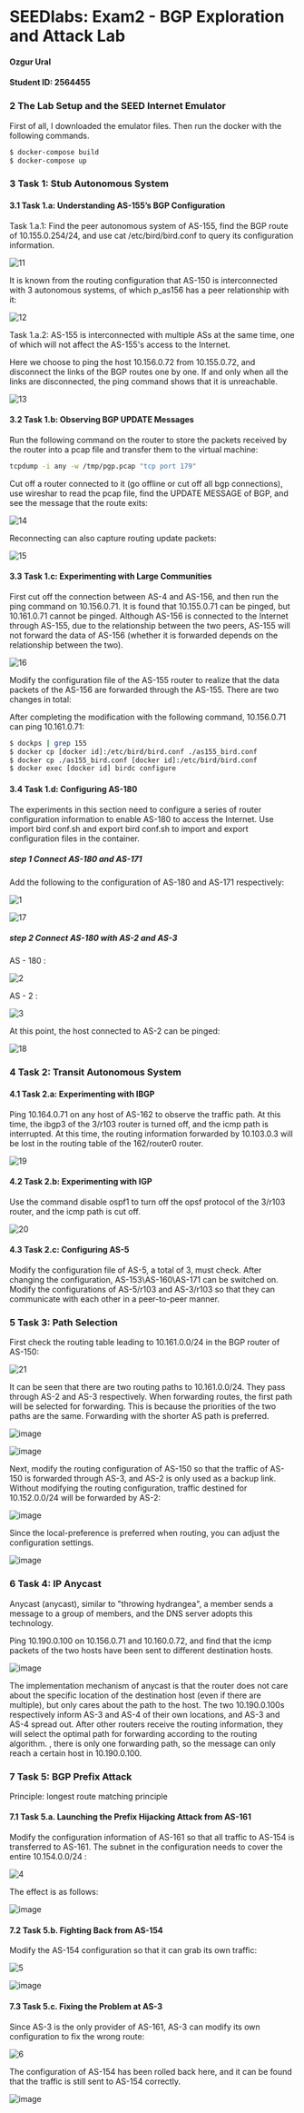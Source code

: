 # SEEDlabs: Exam2 - BGP Exploration and Attack Lab

#### Ozgur Ural
#### Student ID: 2564455

### 2 The Lab Setup and the SEED Internet Emulator

First of all, I downloaded the emulator files. Then run the docker with the following commands.
```sh
$ docker-compose build
$ docker-compose up
```

### 3 Task 1: Stub Autonomous System
#### 3.1 Task 1.a: Understanding AS-155’s BGP Configuration

Task 1.a.1:  Find the peer autonomous system of AS-155, find the BGP route of 10.155.0.254/24, and use cat /etc/bird/bird.conf to query its configuration information.

![11](./exam2/11.png)

It is known from the routing configuration that AS-150 is interconnected with 3 autonomous systems, of which p_as156 has a peer relationship with it:

![12](./exam2/12.png)

Task 1.a.2: AS-155 is interconnected with multiple ASs at the same time, one of which will not affect the AS-155's access to the Internet.

Here we choose to ping the host 10.156.0.72 from 10.155.0.72, and disconnect the links of the BGP routes one by one. If and only when all the links are disconnected, the ping command shows that it is unreachable.

![13](./exam2/13.png)

#### 3.2 Task 1.b: Observing BGP UPDATE Messages

Run the following command on the router to store the packets received by the router into a pcap file and transfer them to the virtual machine:

```sh
tcpdump -i any -w /tmp/pgp.pcap "tcp port 179"
```

Cut off a router connected to it (go offline or cut off all bgp connections), use wireshar to read the pcap file, find the UPDATE MESSAGE of BGP, and see the message that the route exits:

![14](./exam2/14.png)

Reconnecting can also capture routing update packets:

![15](./exam2/15.png)

#### 3.3 Task 1.c: Experimenting with Large Communities

First cut off the connection between AS-4 and AS-156, and then run the ping command on 10.156.0.71. It is found that 10.155.0.71 can be pinged, but 10.161.0.71 cannot be pinged. Although AS-156 is connected to the Internet through AS-155, due to the relationship between the two peers, AS-155 will not forward the data of AS-156 (whether it is forwarded depends on the relationship between the two).

![16](./exam2/16.png)

Modify the configuration file of the AS-155 router to realize that the data packets of the AS-156 are forwarded through the AS-155. There are two changes in total:

After completing the modification with the following command, 10.156.0.71 can ping 10.161.0.71:

```sh
$ dockps | grep 155
$ docker cp [docker id]:/etc/bird/bird.conf ./as155_bird.conf
$ docker cp ./as155_bird.conf [docker id]:/etc/bird/bird.conf
$ docker exec [docker id] birdc configure
```

#### 3.4 Task 1.d: Configuring AS-180

The experiments in this section need to configure a series of router configuration information to enable AS-180 to access the Internet. Use import bird conf.sh and export bird conf.sh to import and export configuration files in the container.

##### step 1 Connect AS-180 and AS-171
Add the following to the configuration of AS-180 and AS-171 respectively:

![1](./exam2/1.png)

![17](./exam2/17.png)

##### step 2 Connect AS-180 with AS-2 and AS-3

AS - 180 :  

![2](./exam2/2.png)

AS - 2 : 

![3](./exam2/3.png)

At this point, the host connected to AS-2 can be pinged:

![18](./exam2/18.png)

### 4 Task 2: Transit Autonomous System
#### 4.1 Task 2.a: Experimenting with IBGP

Ping 10.164.0.71 on any host of AS-162 to observe the traffic path. At this time, the ibgp3 of the 3/r103 router is turned off, and the icmp path is interrupted. At this time, the routing information forwarded by 10.103.0.3 will be lost in the routing table of the 162/router0 router.

![19](./exam2/19.png)

#### 4.2 Task 2.b: Experimenting with IGP

Use the command disable ospf1 to turn off the opsf protocol of the 3/r103 router, and the icmp path is cut off.

![20](./exam2/20.png)

#### 4.3 Task 2.c: Configuring AS-5
Modify the configuration file of AS-5, a total of 3, must check. After changing the configuration, AS-153\AS-160\AS-171 can be switched on.
Modify the configurations of AS-5/r103 and AS-3/r103 so that they can communicate with each other in a peer-to-peer manner.

### 5 Task 3: Path Selection

First check the routing table leading to 10.161.0.0/24 in the BGP router of AS-150:

![21](./exam2/21.png)

It can be seen that there are two routing paths to 10.161.0.0/24. They pass through AS-2 and AS-3 respectively. When forwarding routes, the first path will be selected for forwarding. This is because the priorities of the two paths are the same. Forwarding with the shorter AS path is preferred.

![image](https://user-images.githubusercontent.com/4716254/200151692-03cdc577-2e61-42dc-b4df-cc5b1f909098.png)

![image](https://user-images.githubusercontent.com/4716254/200151696-03fefb59-ec75-4d26-b906-af7fa7003215.png)

Next, modify the routing configuration of AS-150 so that the traffic of AS-150 is forwarded through AS-3, and AS-2 is only used as a backup link. Without modifying the routing configuration, traffic destined for 10.152.0.0/24 will be forwarded by AS-2:

![image](https://user-images.githubusercontent.com/4716254/200151711-e465ca48-2885-483a-a228-95d9dbaa1d12.png)

Since the local-preference is preferred when routing, you can adjust the configuration settings.

![image](https://user-images.githubusercontent.com/4716254/200151738-029a194f-f08a-4ff2-9732-669cee6e6c4a.png)


### 6 Task 4: IP Anycast
Anycast (anycast), similar to "throwing hydrangea", a member sends a message to a group of members, and the DNS server adopts this technology.
        
Ping 10.190.0.100 on 10.156.0.71 and 10.160.0.72, and find that the icmp packets of the two hosts have been sent to different destination hosts.

![image](https://user-images.githubusercontent.com/4716254/200151755-bd9f8eb3-f44e-4dff-933d-86addc7a7c6f.png)

The implementation mechanism of anycast is that the router does not care about the specific location of the destination host (even if there are multiple), but only cares about the path to the host. The two 10.190.0.100s respectively inform AS-3 and AS-4 of their own locations, and AS-3 and AS-4 spread out. After other routers receive the routing information, they will select the optimal path for forwarding according to the routing algorithm. , there is only one forwarding path, so the message can only reach a certain host in 10.190.0.100.

### 7 Task 5: BGP Prefix Attack

Principle: longest route matching principle

#### 7.1 Task 5.a. Launching the Prefix Hijacking Attack from AS-161

Modify the configuration information of AS-161 so that all traffic to AS-154 is transferred to AS-161. The subnet in the configuration needs to cover the entire 10.154.0.0/24 :

![4](./exam2/4.png)

The effect is as follows:

![image](https://user-images.githubusercontent.com/4716254/200151891-bc7fbfb4-3812-481f-a7cf-ab57eadf492b.png)


#### 7.2 Task 5.b. Fighting Back from AS-154

Modify the AS-154 configuration so that it can grab its own traffic:

![5](./exam2/5.png)

![image](https://user-images.githubusercontent.com/4716254/200151942-5601ea0f-b630-4891-a67d-bce1d2ade7c7.png)


#### 7.3 Task 5.c. Fixing the Problem at AS-3

Since AS-3 is the only provider of AS-161, AS-3 can modify its own configuration to fix the wrong route:

![6](./exam2/6.png)

The configuration of AS-154 has been rolled back here, and it can be found that the traffic is still sent to AS-154 correctly.

![image](https://user-images.githubusercontent.com/4716254/200152083-a503c40a-4e72-4625-b20f-ba8da159ab34.png)

